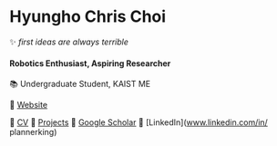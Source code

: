 # Hyungho Chris Choi
✨ *first ideas are always terrible*
#### Robotics Enthusiast, Aspiring Researcher
📚 Undergraduate Student, KAIST ME

🔗 [Website]()

📄 [CV](https://docs.google.com/document/d/1ozQ6T29NOXO7M88euGHvQ4rsyi9gCe_uucboIFjT9L4/edit?usp=sharing)
🚀 [Projects](https://docs.google.com/presentation/d/1KarT_qK2XlH1yO1Nb5_kVtkllLN0TttBp9u6TYYZcj4/edit?usp=drive_link)
📜 [Google Scholar](https://scholar.google.com/citations?user=gonKlSkAAAAJ&hl=en)
👥 [LinkedIn](www.linkedin.com/in/
plannerking)

<!--
**iamchoking/iamchoking** is a ✨ _special_ ✨ repository because its `README.md` (this file) appears on your GitHub profile.

Here are some ideas to get you started:

- 🔭 I’m currently working on ...
- 🌱 I’m currently learning ...
- 👯 I’m looking to collaborate on ...
- 🤔 I’m looking for help with ...
- 💬 Ask me about ...
- 📫 How to reach me: ...
- 😄 Pronouns: ...
- ⚡ Fun fact: ...
-->
